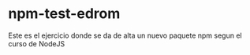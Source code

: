 # npm-test-edrom
Este es el ejercicio donde se da de alta un nuevo paquete npm segun el curso de NodeJS 
